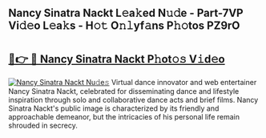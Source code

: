 ## Nancy Sinatra Nackt L𝚎a𝚔ed N𝚞𝚍e - Part-7VP Vi𝚍𝚎o L𝚎a𝚔s - H𝚘𝚝 O𝚗𝚕yf𝚊ns P𝚑𝚘tos PZ9rO

# <h2><a href="http://kfebhzk.oniu.top/?m=Nancy+Sinatra+Nackt">🔗👉 🔴 Nancy Sinatra Nackt P𝚑ot𝚘𝚜 V𝚒d𝚎o</a></h2>

[![Nancy Sinatra Nackt Nu𝚍e𝚜](https://i.imgur.com/0qMVB7G.gif)](http://kfebhzk.oniu.top/?m=Nancy+Sinatra+Nackt)
Virtual dance innovator and web entertainer Nancy Sinatra Nackt, celebrated for disseminating dance and lifestyle inspiration through solo and collaborative dance acts and brief films. Nancy Sinatra Nackt's public image is characterized by its friendly and approachable demeanor, but the intricacies of his personal life remain shrouded in secrecy.  
